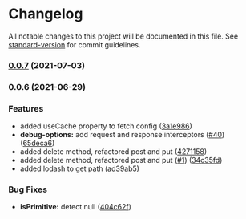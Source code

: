 # Changelog

All notable changes to this project will be documented in this file. See [standard-version](https://github.com/conventional-changelog/standard-version) for commit guidelines.

### [0.0.7](https://github.com/farnabaz/nuxt-dto/compare/v0.0.6...v0.0.7) (2021-07-03)

### 0.0.6 (2021-06-29)


### Features

* added useCache property to fetch config ([3a1e986](https://github.com/farnabaz/nuxt-dto/commit/3a1e986115a1855676bf90e88fa1c4dd6a7dd281))
* **debug-options:** add request and response interceptors ([#40](https://github.com/farnabaz/nuxt-dto/issues/40)) ([65deca6](https://github.com/farnabaz/nuxt-dto/commit/65deca68cc755bfbc03b620b38a89c10f5db70fc))
* added delete method, refactored post and put ([4271158](https://github.com/farnabaz/nuxt-dto/commit/4271158a4bc554a48ae8180bfffd51182d15c060))
* added delete method, refactored post and put ([#1](https://github.com/farnabaz/nuxt-dto/issues/1)) ([34c35fd](https://github.com/farnabaz/nuxt-dto/commit/34c35fdc67f53c16f546cb2df2484461a0188a28))
* added lodash to get path ([ad39ab5](https://github.com/farnabaz/nuxt-dto/commit/ad39ab5576d256e04dab5fe92222f12dcecf4835))


### Bug Fixes

* **isPrimitive:**  detect null ([404c62f](https://github.com/farnabaz/nuxt-dto/commit/404c62f885165b8908083c8350e3f71a545f4b4f))
